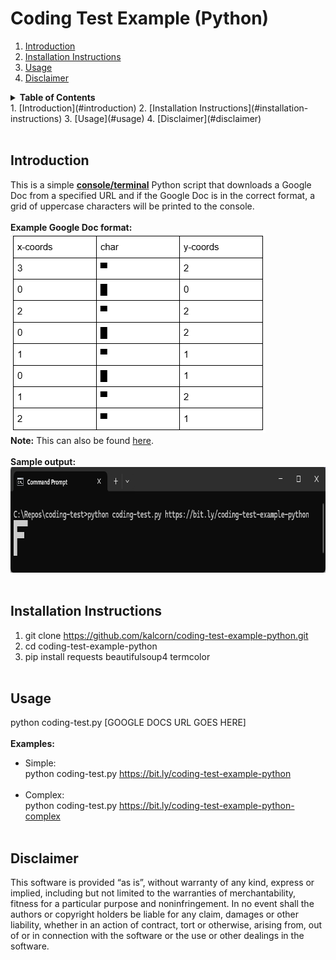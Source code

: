 # Coding Test Example (Python)

1. [Introduction](#introduction)
2. [Installation Instructions](#installation-instructions)
3. [Usage](#usage)
4. [Disclaimer](#disclaimer)
<details>
    <summary><b>Table of Contents</b></summary>
    ### Heading

</details>
1. [Introduction](#introduction)
2. [Installation Instructions](#installation-instructions)
3. [Usage](#usage)
4. [Disclaimer](#disclaimer)
<br/><br/>

## Introduction
This is a simple <ins>**console/terminal**</ins> Python script that downloads a Google Doc from a specified URL and if the Google Doc is in the correct format, a grid of uppercase characters will be printed to the console.
<br/><br/>
**Example Google Doc format:**<br/>
<img src="images/coding-test-example-doc.png" alt="Example Document" width="408" height="321">
<br/>
**Note:** This can also be found <a href="https://bit.ly/coding-test-example-python" target="_blank" >here</a>.
<br/><br/>
**Sample output:**<br/>
<img src="images/coding-test-sample-output.png" alt="Sample Output" width="806" height="169">
<br/><br/>

## Installation Instructions
1. git clone https://github.com/kalcorn/coding-test-example-python.git
2. cd coding-test-example-python
3. pip install requests beautifulsoup4 termcolor
<br/><br/>

## Usage
python coding-test.py [GOOGLE DOCS URL GOES HERE]
<br/><br/>
**Examples:**
<br/>
- Simple:<br/>
python coding-test.py https://bit.ly/coding-test-example-python
<br/><br/>
- Complex:<br/>
python coding-test.py https://bit.ly/coding-test-example-python-complex
<br/><br/>

## Disclaimer
This software is provided “as is”, without warranty of any kind, express or implied, including but not limited to the warranties of merchantability, fitness for a particular purpose and noninfringement. In no event shall the authors or copyright holders be liable for any claim, damages or other liability, whether in an action of contract, tort or otherwise, arising from, out of or in connection with the software or the use or other dealings in the software.